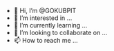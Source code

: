 - 👋 Hi, I’m @GOKUBPIT
- 👀 I’m interested in ...
- 🌱 I’m currently learning ...
- 💞️ I’m looking to collaborate on ...
- 📫 How to reach me ...

<!---
GOKUBPIT/GOKUBPIT is a ✨ special ✨ repository because its `README.md` (this file) appears on your GitHub profile.
You can click the Preview link to take a look at your changes.
--->

